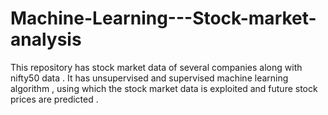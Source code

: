 # Machine-Learning---Stock-market-analysis
This repository has stock market data of several companies along with nifty50 data . It has unsupervised and supervised machine learning algorithm , using which the stock market data is exploited and future stock prices are predicted .
